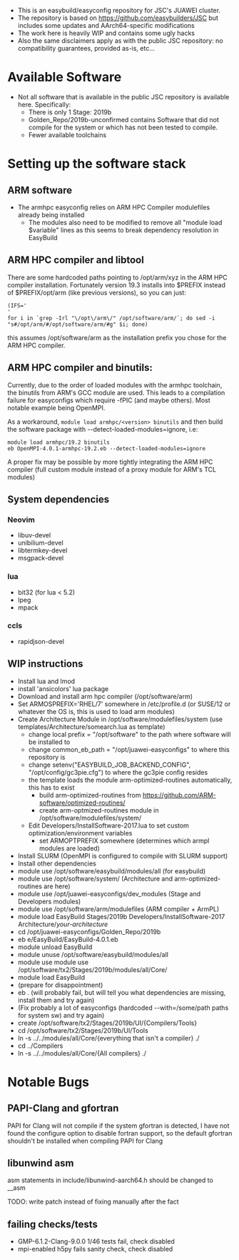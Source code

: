 

* This is an easybuild/easyconfig repository for JSC's JUAWEI cluster.
* The repository is based on https://github.com/easybuilders/JSC but includes some updates and AArch64-specific modifications
* The work here is heavily WIP and contains some ugly hacks
* Also the same disclaimers apply as with the public JSC repository: no compatibility guarantees, provided as-is, etc...

# Available Software

* Not all software that is available in the public JSC repository is available here. Specifically:
    * There is only 1 Stage: 2019b
    * Golden\_Repo/2019b-unconfirmed  contains Software that did not compile for the system or which has not been tested to compile.
    * Fewer available toolchains

# Setting up the software stack

## ARM software ##

* The armhpc easyconfig relies on ARM HPC Compiler modulefiles already being installed
    * The modules also need to be modified to remove all "module load $variable" lines as this seems to break dependency resolution in EasyBuild

## ARM HPC compiler and libtool ##

There are some hardcoded paths pointing to /opt/arm/xyz in the ARM HPC compiler installation. Fortunately version 19.3 installs into $PREFIX instead of $PREFIX/opt/arm (like previous versions), so you can just:


```
(IFS='
'
for i in `grep -Irl "\/opt\/arm\/" /opt/software/arm/`; do sed -i "s#/opt/arm/#/opt/software/arm/#g" $i; done)
```

this assumes /opt/software/arm as the installation prefix you chose for the ARM HPC compiler.

## ARM HPC compiler and binutils: ##
 
Currently, due to the order of loaded modules with the armhpc toolchain, the binutils from ARM's GCC module are used. This leads to a compilation failure for easyconfigs which require -fPIC (and maybe others). Most notable example being OpenMPI.

As a workaround, `module load armhpc/<version> binutils` and then build the software package with --detect-loaded-modules=ignore, i.e:

```
module load armhpc/19.2 binutils
eb OpenMPI-4.0.1-armhpc-19.2.eb --detect-loaded-modules=ignore
```

A proper fix may be possible by more tightly integrating the ARM HPC compiler (full custom module instead of a proxy module for ARM's TCL modules)

## System dependencies ##

### Neovim ###

* libuv-devel
* unibilium-devel
* libtermkey-devel
* msgpack-devel

### lua ###

* bit32 (for lua < 5.2)
* lpeg
* mpack

### ccls ###

* rapidjson-devel

## WIP instructions ##

* Install lua and lmod
* install 'ansicolors' lua package
* Download and install arm hpc compiler (/opt/software/arm)
* Set ARMOSPREFIX='RHEL/7' somewhere in /etc/profile.d (or SUSE/12 or whatever the OS is, this is used to load arm modules)
* Create Architecture Module in /opt/software/modulefiles/system (use templates/Architecture/somearch.lua as template)
  * change local prefix = "/opt/software" to the path where software will be installed to
  * change common\_eb\_path  = "/opt/juawei-easyconfigs" to where this repository is
  * change setenv("EASYBUILD\_JOB\_BACKEND\_CONFIG", "/opt/config/gc3pie.cfg") to where the gc3pie config resides
  * the template loads the module arm-optimized-routines automatically, this has to exist
    * build arm-optimized-routines from https://github.com/ARM-software/optimized-routines/ 
    * create arm-optmized-routines module in /opt/software/modulefiles/system/
  * Edit Developers/InstallSoftware-2017.lua to set custom optimization/environment variables
    * set ARMOPTPREFIX somewhere (determines which armpl modules are loaded)
* Install SLURM (OpenMPI is configured to compile with SLURM support)
* Install other dependencies
* module use /opt/software/easybuild/modules/all (for easybuild)
* module use /opt/software/system/ (Architecture and arm-optimized-routines are here)
* module use /opt/juawei-easyconfigs/dev\_modules (Stage and Developers modules)
* module use /opt/software/arm/modulefiles (ARM compiler + ArmPL)
* module load EasyBuild Stages/2019b Developers/InstallSoftware-2017 Architecture/_your-architecture_
* cd /opt/juawei-easyconfigs/Golden\_Repo/2019b
* eb e/EasyBuild/EasyBuild-4.0.1.eb
* module unload EasyBuild
* module unuse /opt/software/easybuild/modules/all
* module use module use /opt/software/tx2/Stages/2019b/modules/all/Core/
* module load EasyBuild
* (prepare for disappointment)
* eb . (will probably fail, but will tell you what dependencies are missing, install them and try again)
* (Fix probably a lot of easyconfigs (hardcoded --with=/some/path paths for system sw) and try again)
* create /opt/software/tx2/Stages/2019b/UI/{Compilers/Tools}
* cd /opt/software/tx2/Stages/2019b/UI/Tools
* ln -s ../../modules/all/Core/{everything that isn't a compiler} ./
* cd ../Compilers
* ln -s ../../modules/all/Core/{All compilers} ./

# Notable Bugs

## PAPI-Clang and gfortran ##

PAPI for Clang will not compile if the system gfortran is detected, I have not found the configure option to disable fortran support, so the default gfortran shouldn't be installed when compiling PAPI for Clang

## libunwind asm ##
asm statements in include/libunwind-aarch64.h should be changed to \_\_asm

TODO: write patch instead of fixing manually after the fact

## failing checks/tests ##

* GMP-6.1.2-Clang-9.0.0 1/46 tests fail, check disabled
* mpi-enabled h5py fails sanity check, check disabled
